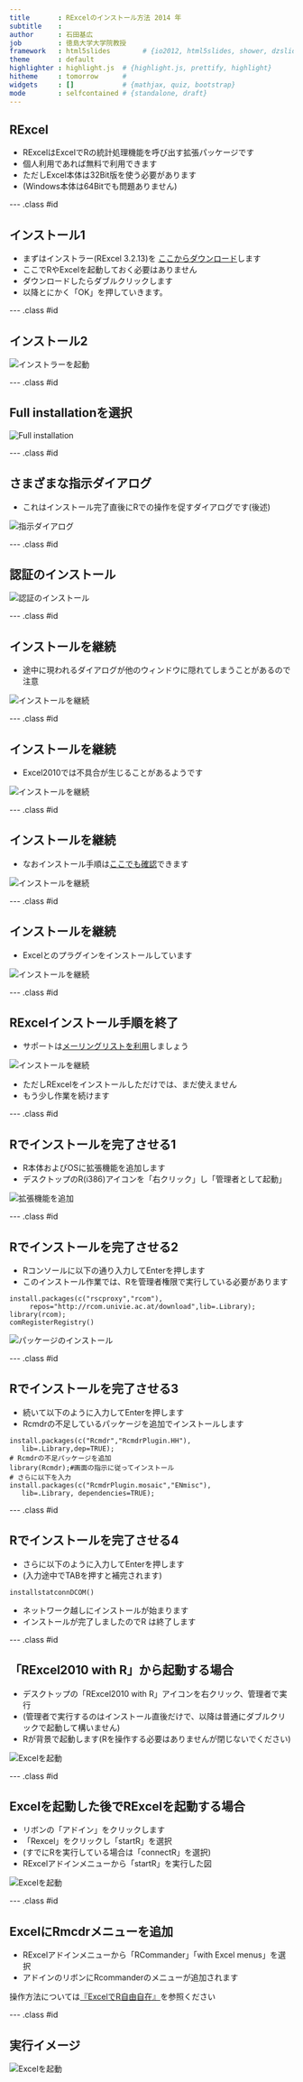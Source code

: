 ```yaml
---
title       : RExcelのインストール方法 2014 年
subtitle    : 
author      : 石田基広
job         : 徳島大学大学院教授
framework   : html5slides        # {io2012, html5slides, shower, dzslides, ...}
theme       : default
highlighter : highlight.js  # {highlight.js, prettify, highlight}
hitheme     : tomorrow      # 
widgets     : []            # {mathjax, quiz, bootstrap}
mode        : selfcontained # {standalone, draft}
---
```


## RExcel

* RExcelはExcelでRの統計処理機能を呼び出す拡張パッケージです
* 個人利用であれば無料で利用できます
* ただしExcel本体は32Bit版を使う必要があります
* (Windows本体は64Bitでも問題ありません)

--- .class #id 

## インストール1

* まずはインストラー(RExcel 3.2.13)を <a href = "http://rcom.univie.ac.at/download.html" target=_blank>ここからダウンロード</a>します
* ここでRやExcelを起動しておく必要はありません
* ダウンロードしたらダブルクリックします
* 以降とにかく「OK」を押していきます。

--- .class #id 

## インストール2

![インストラーを起動](img/install1.png)

--- .class #id 

## Full installationを選択

![Full installation](img/install2.png)


--- .class #id 

## さまざまな指示ダイアログ

* これはインストール完了直後にRでの操作を促すダイアログです(後述)

![指示ダイアログ](img/install3.png)


--- .class #id 

## 認証のインストール


![認証のインストール](img/install5.png)





--- .class #id 

## インストールを継続

* 途中に現われるダイアログが他のウィンドウに隠れてしまうことがあるので注意

![インストールを継続](img/install6.png)



--- .class #id 

## インストールを継続

* Excel2010では不具合が生じることがあるようです

![インストールを継続](img/install7.png)


--- .class #id 

## インストールを継続

* なおインストール手順は<a href = "http://homepage.univie.ac.at/erich.neuwirth/php/rcomwiki/doku.php?id=wiki:how_to_install" target=_blank>ここでも確認</a>できます

![インストールを継続](img/install8.png)


--- .class #id 

## インストールを継続

* Excelとのプラグインをインストールしています

![インストールを継続](img/install10.png)


--- .class #id 

## RExcelインストール手順を終了

* サポートは<a href="https://lists.univie.ac.at/mailman/listinfo/rcom-l" target=_blank>メーリングリストを利用</a>しましょう

![インストールを継続](img/install11.png)

* ただしRExcelをインストールしただけでは、まだ使えません
* もう少し作業を続けます

--- .class #id 

## Rでインストールを完了させる1


* R本体およびOSに拡張機能を追加します
* デスクトップのR(i386)アイコンを「右クリック」し「管理者として起動」

![拡張機能を追加](img/Rconsole.png)

--- .class #id 

## Rでインストールを完了させる2

* Rコンソールに以下の通り入力してEnterを押します
* このインストール作業では、Rを管理者権限で実行している必要があります

```
install.packages(c("rscproxy","rcom"),
     repos="http://rcom.univie.ac.at/download",lib=.Library);
library(rcom);
comRegisterRegistry()
```

![パッケージのインストール](img/Rconsole2.png)


--- .class #id 

## Rでインストールを完了させる3

* 続いて以下のように入力してEnterを押します
* Rcmdrの不足しているパッケージを追加でインストールします

```
install.packages(c("Rcmdr","RcmdrPlugin.HH"),
   lib=.Library,dep=TRUE);
# Rcmdrの不足パッケージを追加
library(Rcmdr);#画面の指示に従ってインストール
# さらに以下を入力
install.packages(c("RcmdrPlugin.mosaic","ENmisc"),
   lib=.Library, dependencies=TRUE);
```


--- .class #id 

## Rでインストールを完了させる4

* さらに以下のように入力してEnterを押します
*  (入力途中でTABを押すと補完されます)

```
installstatconnDCOM()
```

* ネットワーク越しにインストールが始まります
* インストールが完了しましたのでR は終了します

--- .class #id 

## 「RExcel2010 with R」から起動する場合


* デスクトップの「RExcel2010 with R」アイコンを右クリック、管理者で実行
* (管理者で実行するのはインストール直後だけで、以降は普通にダブルクリックで起動して構いません)
* Rが背景で起動します(Rを操作する必要はありませんが閉じないでください)

![Excelを起動](img/icon.png)

--- .class #id 


## Excelを起動した後でRExcelを起動する場合


* リボンの「アドイン」をクリックします
* 「Rexcel」をクリックし「startR」を選択
* (すでにRを実行している場合は「connectR」を選択)
* RExcelアドインメニューから「startR」を実行した図

![Excelを起動](img/start.png)


--- .class #id 


## ExcelにRmcdrメニューを追加

* RExcelアドインメニューから「RCommander」「with Excel menus」を選択
* アドインのリボンにRcommanderのメニューが追加されます


操作方法については<a href = "http://www.amazon.co.jp/dp/4621061550" target = _blank>『ExcelでR自由自在』</a>を参照ください


--- .class #id 


## 実行イメージ




![Excelを起動](img/putDataFrame.png)

